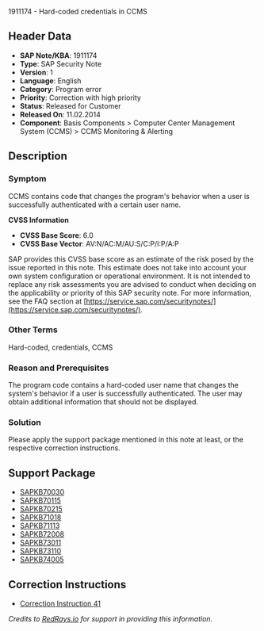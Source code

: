 1911174 - Hard-coded credentials in CCMS

## Header Data
- **SAP Note/KBA**: 1911174
- **Type**: SAP Security Note
- **Version**: 1
- **Language**: English
- **Category**: Program error
- **Priority**: Correction with high priority
- **Status**: Released for Customer
- **Released On**: 11.02.2014
- **Component**: Basis Components > Computer Center Management System (CCMS) > CCMS Monitoring & Alerting

## Description

### Symptom
CCMS contains code that changes the program's behavior when a user is successfully authenticated with a certain user name.

**CVSS Information**

- **CVSS Base Score**: 6.0
- **CVSS Base Vector**: AV:N/AC:M/AU:S/C:P/I:P/A:P

SAP provides this CVSS base score as an estimate of the risk posed by the issue reported in this note. This estimate does not take into account your own system configuration or operational environment. It is not intended to replace any risk assessments you are advised to conduct when deciding on the applicability or priority of this SAP security note. For more information, see the FAQ section at [https://service.sap.com/securitynotes/](https://service.sap.com/securitynotes/).

### Other Terms
Hard-coded, credentials, CCMS

### Reason and Prerequisites
The program code contains a hard-coded user name that changes the system's behavior if a user is successfully authenticated. The user may obtain additional information that should not be displayed.

### Solution
Please apply the support package mentioned in this note at least, or the respective correction instructions.

## Support Package
- [SAPKB70030](https://me.sap.com/supportpackage/SAPKB70030)
- [SAPKB70115](https://me.sap.com/supportpackage/SAPKB70115)
- [SAPKB70215](https://me.sap.com/supportpackage/SAPKB70215)
- [SAPKB71018](https://me.sap.com/supportpackage/SAPKB71018)
- [SAPKB71113](https://me.sap.com/supportpackage/SAPKB71113)
- [SAPKB72008](https://me.sap.com/supportpackage/SAPKB72008)
- [SAPKB73011](https://me.sap.com/supportpackage/SAPKB73011)
- [SAPKB73110](https://me.sap.com/supportpackage/SAPKB73110)
- [SAPKB74005](https://me.sap.com/supportpackage/SAPKB74005)

## Correction Instructions
- [Correction Instruction 41](https://me.sap.com/corrins/0001911174/41)

*Credits to [RedRays.io](https://redrays.io) for support in providing this information.*